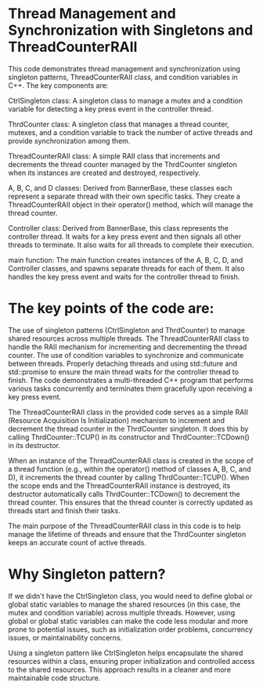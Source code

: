 # Thread Management and Synchronization with Singletons and ThreadCounterRAII


This code demonstrates thread management and synchronization using singleton patterns, ThreadCounterRAII class, and condition variables in C++. The key components are:

CtrlSingleton class: A singleton class to manage a mutex and a condition variable for detecting a key press event in the controller thread.

ThrdCounter class: A singleton class that manages a thread counter, mutexes, and a condition variable to track the number of active threads and provide synchronization among them.

ThreadCounterRAII class: A simple RAII class that increments and decrements the thread counter managed by the ThrdCounter singleton when its instances are created and destroyed, respectively.

A, B, C, and D classes: Derived from BannerBase, these classes each represent a separate thread with their own specific tasks. They create a ThreadCounterRAII object in their operator() method, which will manage the thread counter.

Controller class: Derived from BannerBase, this class represents the controller thread. It waits for a key press event and then signals all other threads to terminate. It also waits for all threads to complete their execution.

main function: The main function creates instances of the A, B, C, D, and Controller classes, and spawns separate threads for each of them. It also handles the key press event and waits for the controller thread to finish.

# The key points of the code are:

The use of singleton patterns (CtrlSingleton and ThrdCounter) to manage shared resources across multiple threads.
The ThreadCounterRAII class to handle the RAII mechanism for incrementing and decrementing the thread counter.
The use of condition variables to synchronize and communicate between threads.
Properly detaching threads and using std::future and std::promise to ensure the main thread waits for the controller thread to finish.
The code demonstrates a multi-threaded C++ program that performs various tasks concurrently and terminates them gracefully upon receiving a key press event.

The ThreadCounterRAII class in the provided code serves as a simple RAII (Resource Acquisition Is Initialization) mechanism 
to increment and decrement the thread counter in the ThrdCounter singleton. 
It does this by calling ThrdCounter::TCUP() in its constructor and ThrdCounter::TCDown() in its destructor.

When an instance of the ThreadCounterRAII class is created in the scope of a thread function 
(e.g., within the operator() method of classes A, B, C, and D), 
it increments the thread counter by calling ThrdCounter::TCUP(). 
When the scope ends and the ThreadCounterRAII instance is destroyed, its destructor automatically calls ThrdCounter::TCDown() to decrement the thread counter.
This ensures that the thread counter is correctly updated as threads start and finish their tasks.

The main purpose of the ThreadCounterRAII class in this code is to help manage the lifetime of threads and ensure that
the ThrdCounter singleton keeps an accurate count of active threads.

# Why Singleton pattern?
If we didn't have the CtrlSingleton class, you would need to define global or global static variables to manage the shared resources (in this case, the mutex and condition variable) across multiple threads. However, using global or global static variables can make the code less modular and more prone to potential issues, such as initialization order problems, concurrency issues, or maintainability concerns.

Using a singleton pattern like CtrlSingleton helps encapsulate the shared resources within a class, ensuring proper initialization and controlled access to the shared resources. This approach results in a cleaner and more maintainable code structure.

